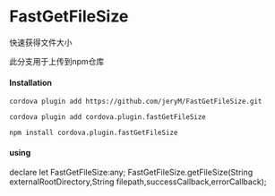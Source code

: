 # FastGetFileSize
快速获得文件大小

此分支用于上传到npm仓库

#### Installation

`cordova plugin add https://github.com/jeryM/FastGetFileSize.git`

`cordova plugin add cordova.plugin.fastGetFileSize`

`npm install cordova.plugin.fastGetFileSize`

#### using

declare let FastGetFileSize:any;
FastGetFileSize.getFileSize(String externalRootDirectory,String filepath,successCallback,errorCallback);

